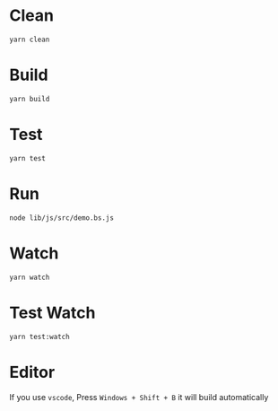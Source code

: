 
# Clean 
```
yarn clean
```

# Build
```
yarn build
```

# Test 
```
yarn test 
```

# Run 

```
node lib/js/src/demo.bs.js
```

# Watch

```
yarn watch
```

# Test Watch 
```
yarn test:watch
```

# Editor
If you use `vscode`, Press `Windows + Shift + B` it will build automatically
